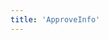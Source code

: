 ```yaml
---
title: 'ApproveInfo'
---
```


<script setup lang="ts">
  import TheApproveInfo from "@/views/security/osv/TheApproveInfo.vue";
</script>

<TheApproveInfo />
